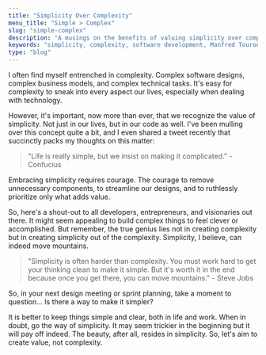 ```yaml
---
title: "Simplicity Over Complexity"
menu_title: "Simple > Complex"
slug: "simple-complex"
description: "A musings on the benefits of valuing simplicity over complexity in software development."
keywords: "simplicity, complexity, software development, Manfred Touron, development ethos"
type: "blog"
---
```


I often find myself entrenched in complexity.
Complex software designs, complex business models, and complex technical tasks.
It's easy for complexity to sneak into every aspect our lives, especially when dealing with technology.

However, it's important, now more than ever, that we recognize the value of simplicity.
Not just in our lives, but in our code as well.
I've been mulling over this concept quite a bit, and I even shared a tweet recently that succinctly packs my thoughts on this matter:

> "Life is really simple, but we insist on making it complicated." - Confucius

Embracing simplicity requires courage.
The courage to remove unnecessary components, to streamline our designs, and to ruthlessly prioritize only what adds value.

So, here's a shout-out to all developers, entrepreneurs, and visionaries out there.
It might seem appealing to build complex things to feel clever or accomplished.
But remember, the true genius lies not in creating complexity but in creating simplicity out of the complexity.
Simplicity, I believe, can indeed move mountains.

> "Simplicity is often harder than complexity. You must work hard to get your thinking clean to make it simple. But it's worth it in the end because once you get there, you can move mountains." - Steve Jobs

So, in your next design meeting or sprint planning, take a moment to question...
Is there a way to make it simpler?

It is better to keep things simple and clear, both in life and work.
When in doubt, go the way of simplicity.
It may seem trickier in the beginning but it will pay off indeed.
The beauty, after all, resides in simplicity.
So, let's aim to create value, not complexity. 
